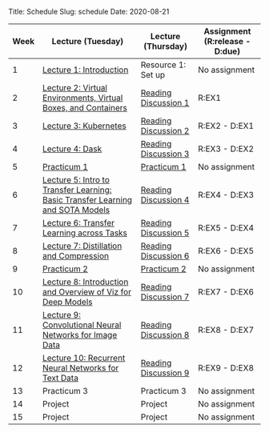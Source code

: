 Title: Schedule
Slug: schedule
Date: 2020-08-21


|Week|Lecture (Tuesday)|Lecture (Thursday)|Assignment (R:release - D:due)|
|-----|-----|-----|-----|
|1|[Lecture 1: Introduction]({filename}/lectures/lecture1/index.md)|Resource 1: Set up|No assignment|
|2|[Lecture 2: Virtual Environments, Virtual Boxes, and Containers]({filename}/lectures/lecture2/index.md)|[Reading Discussion 1]({filename}/readings/reading1/index.md)|R:EX1|
|3|[Lecture 3: Kubernetes]({filename}/lectures/lecture3/index.md)|[Reading Discussion 2]({filename}/readings/reading2/index.md)|R:EX2 - D:EX1|
|4|[Lecture 4: Dask]({filename}/lectures/lecture4/index.md)|[Reading Discussion 3]({filename}/readings/reading3/index.md)|R:EX3 - D:EX2|
|5|[Practicum 1]({filename}/practicums/practicum1/index.md)|[Practicum 1]({filename}/practicums/practicum1/index.md)|No assignment|
|6|[Lecture 5: Intro to Transfer Learning: Basic Transfer Learning and SOTA Models]({filename}/lectures/lecture5/index.md)|[Reading Discussion 4]({filename}/readings/reading4/index.md)|R:EX4 - D:EX3|
|7|[Lecture 6: Transfer Learning across Tasks]({filename}/lectures/lecture6/index.md)|[Reading Discussion 5]({filename}/readings/reading5/index.md)|R:EX5 - D:EX4|
|8|[Lecture 7: Distillation and Compression]({filename}/lectures/lecture7/index.md)|[Reading Discussion 6]({filename}/readings/reading6/index.md)|R:EX6 - D:EX5|
|9|[Practicum 2]({filename}/practicums/practicum2/index.md)|[Practicum 2]({filename}/practicums/practicum2/index.md)|No assignment|
|10|[Lecture 8: Introduction and Overview of Viz for Deep Models]({filename}/lectures/lecture8/index.md)|[Reading Discussion 7]({filename}/readings/reading7/index.md)|R:EX7 - D:EX6|
|11|[Lecture 9: Convolutional Neural Networks for Image Data]({filename}/lectures/lecture9/index.md)|[Reading Discussion 8]({filename}/readings/reading8/index.md)|R:EX8 - D:EX7|
|12|[Lecture 10: Recurrent Neural Networks for Text Data]({filename}/lectures/lecture10/index.md)|[Reading Discussion 9]({filename}/readings/reading9/index.md)|R:EX9 - D:EX8|
|13|Practicum 3|Practicum 3|No assignment|
|14|Project|Project|No assignment|
|15|Project|Project|No assignment|
